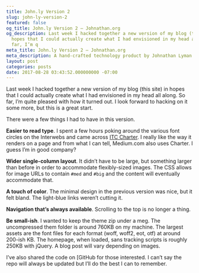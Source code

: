 ```yaml
---
title: John.ly Version 2
slug: john-ly-version-2
featured: false
og_title: John.ly Version 2 – Johnathan.org
og_description: Last week I hacked together a new version of my blog (this site) in
  hopes that I could actually create what I had envisioned in my head all along. So
  far, I’m q
meta_title: John.ly Version 2 – Johnathan.org
meta_description: A hand-crafted technology product by Johnathan Lyman
layout: post
categories: posts
date: 2017-08-28 03:43:52.000000000 -07:00
---
```


Last week I hacked together a new version of my blog (this site) in hopes that I could actually create what I had envisioned in my head all along. So far, I’m quite pleased with how it turned out. I look forward to hacking on it some more, but this is a great start.

There were a few things I had to have in this version.

**Easier to read type**. I spent a few hours poking around the various font circles on the Interwebs and came across [ITC Charter](https://www.myfonts.com/fonts/itc/charter/). I really like the way it renders on a page and from what I can tell, Medium.com also uses Charter. I guess I’m in good company?

**Wider single-column layout**. It didn’t have to be large, but something larger than before in order to accommodate flexibly-sized images. The CSS allows for image URLs to contain `#med` and `#big` and the content will eventually accommodate that.

**A touch of color**. The minimal design in the previous version was nice, but it felt bland. The light-blue links weren’t cutting it.

**Navigation that’s always available**. Scrolling to the top is no longer a thing.

**Be small-ish**. I wanted to keep the theme zip under a meg. The uncompressed them folder is around 760KB on my machine. The largest assets are the font files for each format (woff, woff2, eot, otf) at around 200-ish KB. The homepage, when loaded, sans tracking scripts is roughly 250KB with jQuery. A blog post will vary depending on images.

I’ve also shared the code on [GitHub for those interested. I can’t say the repo will always be updated but I’ll do the best I can to remember.

